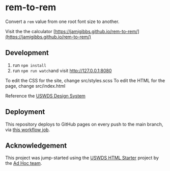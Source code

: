 # rem-to-rem

Convert a `rem` value from one root font size to another.

Visit the the calculator [https://jamigibbs.github.io/rem-to-rem/](https://jamigibbs.github.io/rem-to-rem/)

## Development

1. run `npm install`
2. run `npm run watch`and visit http://127.0.0.1:8080

To edit the CSS for the site, change src/styles.scss
To edit the HTML for the page, change src/index.html

Reference the [USWDS Design System](https://designsystem.digital.gov/)

## Deployment

This repository deploys to GitHub pages on every push to the main branch, via
[this workflow job](.github/workflows/github-pages.yml).


## Acknowledgement

This project was jump-started using the [USWDS HTML Starter](https://github.com/adhocteam/uswds_html_starter) project by the [Ad Hoc team](https://github.com/adhocteam).

